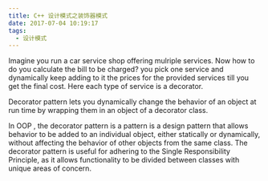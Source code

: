 ```yaml
---
title: C++ 设计模式之装饰器模式
date: 2017-07-04 10:19:17
tags:
  - 设计模式
---
```


Imagine you run a car service shop offering mulriple services. Now how to do you calculate the bill to be charged? you pick one service and dynamically keep adding to it the prices for the provided services till you get the final cost. Here each type of service is a decorator.


Decorator pattern lets you dynamically change the behavior of an object at run time by wrapping them in an object of a decorator class.


In OOP , the decorator pattern is a pattern is a design pattern that allows behavior to be added to an individual object, either statically or dynamically, without affecting the behavior of other objects from the same class. The decorator pattern is useful for adhering to the Single Responsibility Principle, as it allows functionality to be divided between classes with unique areas of concern.
